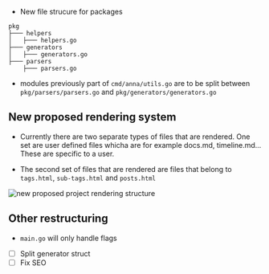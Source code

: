 - New file strucure for packages

```
pkg
├─── helpers
│   ├─── helpers.go
├─── generators
│   ├─── generators.go
├─── parsers
    ├─── parsers.go

```

- modules previously part of `cmd/anna/utils.go` are to be split between `pkg/parsers/parsers.go` and `pkg/generators/generators.go`

## New proposed rendering system

- Currently there are two separate types of files that are rendered. One set are user defined files whicha are for example docs.md, timeline.md... These are specific to a user.

- The second set of files that are rendered are files that belong to `tags.html`, `sub-tags.html` and `posts.html`

![new proposed project rendering structure](https://i.imgur.com/LgCDh4P.png)

## Other restructuring

- `main.go` will only handle flags

- [ ] Split generator struct
- [ ] Fix SEO
